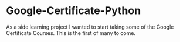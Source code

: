 # Google-Certificate-Python
As a side learning project I wanted to start taking some of the Google Certificate Courses. This is the first of many to come.
